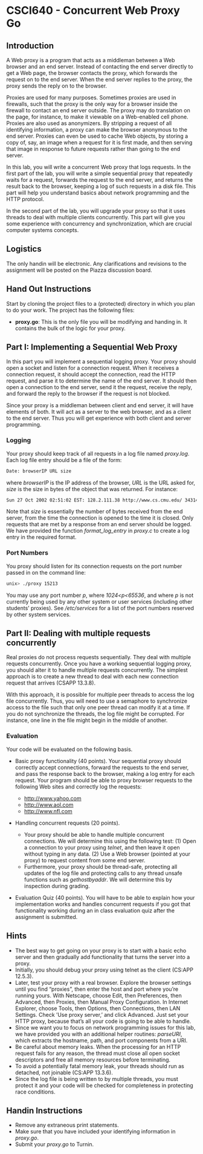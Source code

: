 # CSCI640 - Concurrent Web Proxy Go

## Introduction
A Web proxy is a program that acts as a middleman between a Web browser and an end server. Instead of contacting the end server directly to get a Web page, the browser contacts the proxy, which forwards the request on to the end server. When the end server replies to the proxy, the proxy sends the reply on to the browser.

Proxies are used for many purposes. Sometimes proxies are used in firewalls, such that the proxy is the only way for a browser inside the firewall to contact an end server outside. The proxy may do translation on the page, for instance, to make it viewable on a Web-enabled cell phone. Proxies are also used as anonymizers. By stripping a request of all identifying information, a proxy can make the browser anonymous to the end server. Proxies can even be used to cache Web objects, by storing a copy of, say, an image when a request for it is first made, and then serving that image in response to future requests rather than going to the end server.

In this lab, you will write a concurrent Web proxy that logs requests. In the first part of the lab, you will write a simple sequential proxy that repeatedly waits for a request, forwards the request to the end server, and returns the result back to the browser, keeping a log of such requests in a disk file. This part will help you understand basics about network programming and the HTTP protocol.

In the second part of the lab, you will upgrade your proxy so that it uses threads to deal with multiple clients concurrently. This part will give you some experience with concurrency and synchronization, which are crucial computer systems concepts.

## Logistics

The only handin will be electronic. Any clarifications and revisions to the assignment will be posted on the Piazza discussion board.

## Hand Out Instructions

Start by cloning the project files to a (protected) directory in which you plan to do your work. The project has the following files:

* **proxy.go**: This is the only file you will be modifying and handing in. It contains the bulk of the logic for your proxy.

## Part I: Implementing a Sequential Web Proxy
In this part you will implement a sequential logging proxy. Your proxy should open a socket and listen for a connection request. When it receives a connection request, it should accept the connection, read the HTTP request, and parse it to determine the name of the end server. It should then open a connection to the end server, send it the request, receive the reply, and forward the reply to the browser if the request is not blocked.

Since your proxy is a middleman between client and end server, it will have elements of both. It will act as a server to the web browser, and as a client to the end server. Thus you will get experience with both client and server programming.

### Logging
Your proxy should keep track of all requests in a log file named *proxy.log*. Each log file entry should be a file of the form:

```bash
Date: browserIP URL size
```

where *browserIP* is the IP address of the browser, *URL* is the URL asked for, *size* is the size in bytes of the object that was returned. For instance:

```bash
Sun 27 Oct 2002 02:51:02 EST: 128.2.111.38 http://www.cs.cmu.edu/ 34314
```

Note that *size* is essentially the number of bytes received from the end server, from the time the connection is opened to the time it is closed. Only requests that are met by a response from an end server should be logged. We have provided the function *format_log_entry* in *proxy.c* to create a log entry in the required format.

### Port Numbers
You proxy should listen for its connection requests on the port number passed in on the command line:

```bash
unix> ./proxy 15213
```

You may use any port number *p*, where *1024<p<65536*, and where *p* is not currently being used by any other system or user services (including other students’ proxies). See */etc/services* for a list of the port numbers reserved by other system services.

## Part II: Dealing with multiple requests concurrently
Real proxies do not process requests sequentially. They deal with multiple requests concurrently. Once you have a working sequential logging proxy, you should alter it to handle multiple requests concurrently. The simplest approach is to create a new thread to deal with each new connection request that arrives (CSAPP 13.3.8).

With this approach, it is possible for multiple peer threads to access the log file concurrently. Thus, you will need to use a semaphore to synchronize access to the file such that only one peer thread can modify it at a time. If you do not synchronize the threads, the log file might be corrupted. For instance, one line in the file might begin in the middle of another.

### Evaluation
Your code will be evaluated on the following basis.

* Basic proxy functionality (40 points). Your sequential proxy should correctly accept connections, forward the requests to the end server, and pass the response back to the browser, making a log entry for each request. Your program should be able to proxy browser requests to the following Web sites and correctly log the requests:
	* http://www.yahoo.com
	* http://www.aol.com
	* http://www.nfl.com

* Handling concurrent requests (20 points).

	* Your proxy should be able to handle multiple concurrent connections. We will determine this using the following test: (1) Open a connection to your proxy using *telnet*, and then leave it open without typing in any data. (2) Use a Web browser (pointed at your proxy) to request content from some end server.
	* Furthermore, your proxy should be thread-safe, protecting all updates of the log file and protecting calls to any thread unsafe functions such as *gethostbyaddr*. We will determine this by inspection during grading.
* Evaluation Quiz (40 points). You will have to be able to explain how your implementation works and handles concurrent requests if you got that functionality working during an in class evaluation quiz after the assignment is submitted. 

## Hints
* The best way to get going on your proxy is to start with a basic echo server and then gradually add functionality that turns the server into a proxy.
* Initially, you should debug your proxy using telnet as the client (CS:APP 12.5.3).
* Later, test your proxy with a real browser. Explore the browser settings until you find “proxies”, then enter the host and port where you’re running yours. With Netscape, choose Edit, then Preferences, then Advanced, then Proxies, then Manual Proxy Configuration. In Internet Explorer, choose Tools, then Options, then Connections, then LAN Settings. Check ’Use proxy server,’ and click Advanced. Just set your HTTP proxy, because that’s all your code is going to be able to handle.
* Since we want you to focus on network programming issues for this lab, we have provided you with an additional helper routines: *parseURI*, which extracts the hostname, path, and port components from a URI.
* Be careful about memory leaks. When the processing for an HTTP request fails for any reason, the thread must close all open socket descriptors and free all memory resources before terminating.
* To avoid a potentially fatal memory leak, your threads should run as detached, not joinable (CS:APP
13.3.6).
* Since the log file is being written to by multiple threads, you must protect it and your code will be checked for completeness in protecting race conditions. 

## Handin Instructions

* Remove any extraneous print statements.
* Make sure that you have included your identifying information in *proxy.go*.
* Submit your *proxy.go* to Turnin.
